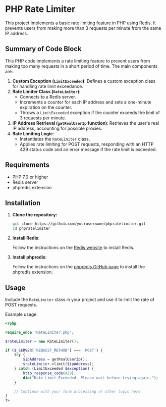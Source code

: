 # PHP Rate Limiter

This project implements a basic rate limiting feature in PHP using Redis. It prevents users from making more than 3 requests per minute from the same IP address.

## Summary of Code Block

This PHP code implements a rate limiting feature to prevent users from making too many requests in a short period of time. The main components are:

1. **Custom Exception (`LimitExceeded`)**: Defines a custom exception class for handling rate limit exceedance.
2. **Rate Limiter Class (`RateLimiter`)**: 
    - Connects to a Redis server.
    - Increments a counter for each IP address and sets a one-minute expiration on the counter.
    - Throws a `LimitExceeded` exception if the counter exceeds the limit of 3 requests per minute.
3. **IP Address Retrieval (`getRealUserIp` function)**: Retrieves the user's real IP address, accounting for possible proxies.
4. **Rate Limiting Logic**: 
    - Instantiates the `RateLimiter` class.
    - Applies rate limiting for POST requests, responding with an HTTP 429 status code and an error message if the rate limit is exceeded.

## Requirements

- PHP 7.0 or higher
- Redis server
- phpredis extension

## Installation

1. **Clone the repository:**

    ```sh
    git clone https://github.com/yourusername/phpratelimiter.git
    cd phpratelimiter
    ```

2. **Install Redis:**

    Follow the instructions on the [Redis website](https://redis.io/download) to install Redis.

3. **Install phpredis:**

    Follow the instructions on the [phpredis GitHub page](https://github.com/phpredis/phpredis#installation) to install the phpredis extension.

## Usage

Include the `RateLimiter` class in your project and use it to limit the rate of POST requests.

Example usage:

```php
<?php

require_once 'RateLimiter.php';

$rateLimiter = new RateLimiter();

if ($_SERVER['REQUEST_METHOD'] === 'POST') {
    try {
        $ipAddress = getRealUserIp();
        $rateLimiter->limit($ipAddress);
    } catch (LimitExceeded $exception) {
        http_response_code(429);
        die("Rate Limit Exceeded. Please wait before trying again.");
    }

    // Continue with your form processing or other logic here
}
?>

